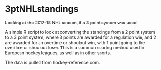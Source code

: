 # 3ptNHLstandings
Looking at the 2017-18 NHL season, if a 3 point system was used

A simple R script to look at converting the standings from a 2 point system to a 3 point system, where 3 points are awarded for a regulation win, and 2 are awarded for an overtime or shootout win, with 1 point going to the overtime or shootout loser. This is a common scoring method used in European hockey leagues, as well as in other sports. 

The data is pulled from hockey-reference.com.
